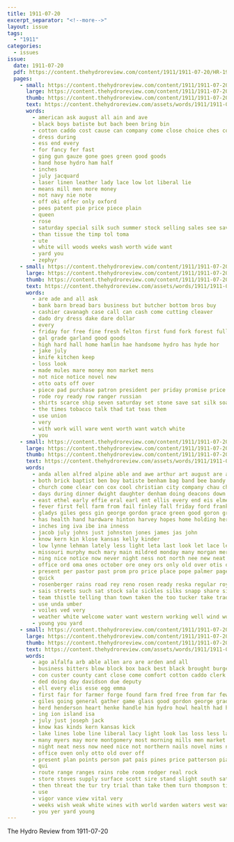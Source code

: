 ```yaml
---
title: 1911-07-20
excerpt_separator: "<!--more-->"
layout: issue
tags:
  - "1911"
categories:
  - issues
issue:
  date: 1911-07-20
  pdf: https://content.thehydroreview.com/content/1911/1911-07-20/HR-1911-07-20.pdf
  pages:
    - small: https://content.thehydroreview.com/content/1911/1911-07-20/small/HR-1911-07-20-01.jpg
      large: https://content.thehydroreview.com/content/1911/1911-07-20/large/HR-1911-07-20-01.jpg
      thumb: https://content.thehydroreview.com/content/1911/1911-07-20/thumbnails/HR-1911-07-20-01.jpg
      text: https://content.thehydroreview.com/assets/words/1911/1911-07-20/HR-1911-07-20-01.txt
      words:
        - american ask august all ain and ave
        - black boys batiste but bach been bring bin
        - cotton caddo cost cause can company come close choice ches county cutting
        - dress during
        - ess end every
        - for fancy fer fast
        - ging gun gauze gone goes green good goods
        - hand hose hydro ham half
        - inches
        - july jacquard
        - laser linen leather lady lace low lot liberal lie
        - means mill men more money
        - not navy nie note
        - off oki offer only oxford
        - pees patent pie price piece plain
        - queen
        - rose
        - saturday special silk such summer stock selling sales see save sale store saving sheer suits
        - than tissue the timp tol toma
        - ute
        - white will woods weeks wash worth wide want
        - yard you
        - zephyr
    - small: https://content.thehydroreview.com/content/1911/1911-07-20/small/HR-1911-07-20-02.jpg
      large: https://content.thehydroreview.com/content/1911/1911-07-20/large/HR-1911-07-20-02.jpg
      thumb: https://content.thehydroreview.com/content/1911/1911-07-20/thumbnails/HR-1911-07-20-02.jpg
      text: https://content.thehydroreview.com/assets/words/1911/1911-07-20/HR-1911-07-20-02.txt
      words:
        - are ade and all ask
        - bank barn bread bars business but butcher bottom bros buy
        - cashier cavanagh case call can cash come cutting cleaver
        - dado dry dress dake dare dollar
        - every
        - friday for free fine fresh felton first fund fork forest full from farm
        - gal grade garland good goods
        - high hard hall home hamlin hae handsome hydro has hyde hor
        - jake july
        - knife kitchen keep
        - loss look
        - made mules mare money mon market mens
        - not nice notice novel new
        - otto oats off over
        - piece pad purchase patron president per priday promise price pie peaches pay polder pope
        - rode roy ready row ranger russian
        - shirts scarce ship seven saturday set stone save sat silk soap saw state spach sesto stock store see steel scott
        - the times tobacco talk thad tat teas them
        - use union
        - very
        - with work will ware went worth want watch white
        - you
    - small: https://content.thehydroreview.com/content/1911/1911-07-20/small/HR-1911-07-20-03.jpg
      large: https://content.thehydroreview.com/content/1911/1911-07-20/large/HR-1911-07-20-03.jpg
      thumb: https://content.thehydroreview.com/content/1911/1911-07-20/thumbnails/HR-1911-07-20-03.jpg
      text: https://content.thehydroreview.com/assets/words/1911/1911-07-20/HR-1911-07-20-03.txt
      words:
        - anda allen alfred alpine able and awe arthur art august are aton all ade
        - both brick baptist ben boy batiste benham bag band bee bandy ball binger blevin brand bie baby best bring buys better bible but breckenridge brought business busi been birth blossom bank big buy breeze belmont black burgess base breed
        - church come clear con cox cool christian city company chau choice chard cad came can clifford cashier colo car canning colorado cunningham colony corn cen cost carry christ chance cousin camp cutting
        - days during dinner dwight daughter denham doing deacons down dress date donzella dolores day daughters davis dill
        - east ethel early effie eral earl ent ellis every end eis elmer elizabeth
        - fever first fell farm from fail finley fall friday ford frank frost fields few felton fana fire full fine for fanny
        - gladys giles gess gin george gordon grace green good goron grove goes game greggs glad going getting goods
        - has health hand hardware hinton harvey hopes home holding her hafer hydro hasbrook horse homer hour hey henry henke half hens harrington had house hold hae hata him hin how
        - inches ing iva ibe ina inness
        - jacob july johns just johnston jones james jas john
        - know kern kin klose kansas kelly kinder
        - low lynne lehman lately less light leta last look let lace left lawton little lacy long lot line like lay life late lucile
        - missouri murphy much mary main mildred monday many morgan mere moun mer money meek mis marvel morning mon men minnie miller made market myers miss martha mauldin mature mckay miles mabel mile mens
        - ning nice notice now never night ness not north nee new neat nicely need near
        - office ord oma ones october ore oney ors only old over otis oatman
        - present per pastor past prom pro price place pope palmer page pleas pack pounds pikes pretty people pao peak
        - quick
        - rosenberger rains road rey reno rosen ready reska regular roy route royal russian roads read rockhold rain
        - sais streets such sat stock sale sickles silks snapp share sit season sell show send summer supply sun seta single shreck steve side sunday see state start shirts stands school steel she seed saturday sick street sons styles space sample south shows save
        - team thistle telling than town taken the too tucker take trad trust trip them tickles toe tine times tar tuttle townsend
        - use unda umber
        - voiles ved very
        - weather white welcome water want western working well wind woods wheat wood way word weeks whitchurch will wish wellesley with walk while wife worn went wells was week willie weight west webb wake work weatherford
        - young you yard
    - small: https://content.thehydroreview.com/content/1911/1911-07-20/small/HR-1911-07-20-04.jpg
      large: https://content.thehydroreview.com/content/1911/1911-07-20/large/HR-1911-07-20-04.jpg
      thumb: https://content.thehydroreview.com/content/1911/1911-07-20/thumbnails/HR-1911-07-20-04.jpg
      text: https://content.thehydroreview.com/assets/words/1911/1911-07-20/HR-1911-07-20-04.txt
      words:
        - ago alfalfa arb able allen aro are arden and all
        - business bitters blow block box back best black brought burgess breed bros breeding bank brow brother bread bill bouts balance bilis beat burn beck bottle busi bradley but bis brick banner been book bebe
        - con custer county cant close come comfort cotton caddo clerk chick corn cash collins city colt champagne college case came cane chairs clear crystal courage clyde can class col coffey crier cote
        - ded doing day davidson due deputy
        - ell every elis esse egg emma
        - first fair for farmer forge found farm fred free from far few fill french fine face fresh frost
        - giles going general gather game glass good gordon george grade gates gran goods green
        - herd henderson heart henke handle him hydro howl health had hardware hot has her heron hout heard half
        - ing ion island isa
        - july just joseph jack
        - know kas kinds kern kansas kick
        - lake lines lobe line liberal lacy light look las loss less late last long like let large little lakes
        - many myers may more montgomery most morning mills men market money missouri mounts mile milo main mules mollie major mealy mares
        - night neat ness now need nice not northern nails novel nims new
        - office oven only otto old over off
        - present plan points person pat pais pines price patterson piano place pan per pas par public palis pleas proper perfect peo promise pleasure
        - qui
        - route range ranges rains robe room rodger real rock
        - store stoves supply surface scott sire stand slight south saturday sell such street sun sample sleep stuff strong stands sol sails sing six showers special standard shows shell sale stallion still salary see streams summer springs she show souvenir surgeon stove savage stock study strength
        - then threat the tur try trial than take them turn thompson ting tone thralls tin taken top ties tor talk
        - use
        - vigor vance view vital very
        - weeks wish weak white wines with world warden waters west was well weather weatherford working work wide week western wit wilkes wire woods want williams will
        - you yer yard young
---
```


The Hydro Review from 1911-07-20

<!--more-->

